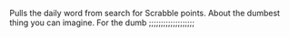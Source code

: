 Pulls the daily word from search for Scrabble points. About the dumbest thing you can imagine. For the dumb ;;;;;;;;;;;;;;;;;;;
